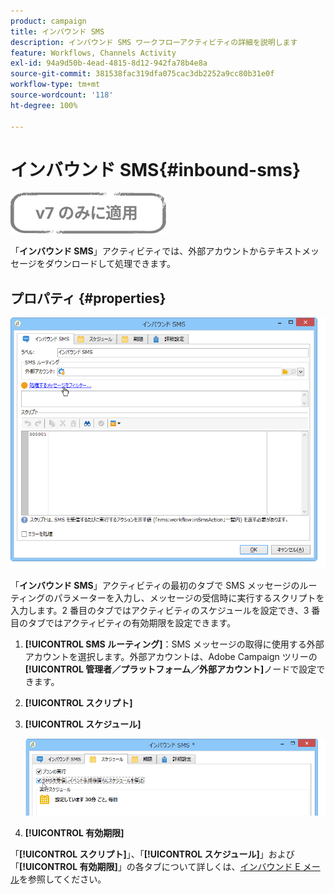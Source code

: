 ```yaml
---
product: campaign
title: インバウンド SMS
description: インバウンド SMS ワークフローアクティビティの詳細を説明します
feature: Workflows, Channels Activity
exl-id: 94a9d50b-4ead-4815-8d12-942fa78b4e8a
source-git-commit: 381538fac319dfa075cac3db2252a9cc80b31e0f
workflow-type: tm+mt
source-wordcount: '118'
ht-degree: 100%

---
```


# インバウンド SMS{#inbound-sms}

![](../../assets/v7-only.svg)

「**インバウンド SMS**」アクティビティでは、外部アカウントからテキストメッセージをダウンロードして処理できます。

## プロパティ {#properties}

![](assets/sms_rec_edit.png)

「**インバウンド SMS**」アクティビティの最初のタブで SMS メッセージのルーティングのパラメーターを入力し、メッセージの受信時に実行するスクリプトを入力します。2 番目のタブではアクティビティのスケジュールを設定でき、3 番目のタブではアクティビティの有効期限を設定できます。

1. **[!UICONTROL SMS ルーティング]**：SMS メッセージの取得に使用する外部アカウントを選択します。外部アカウントは、Adobe Campaign ツリーの&#x200B;**[!UICONTROL 管理者／プラットフォーム／外部アカウント]**&#x200B;ノードで設定できます。
1. **[!UICONTROL スクリプト]**
1. **[!UICONTROL スケジュール]**

   ![](assets/sms_rec_edit_2.png)

1. **[!UICONTROL 有効期限]**

「**[!UICONTROL スクリプト]**」、「**[!UICONTROL スケジュール]**」および「**[!UICONTROL 有効期限]**」の各タブについて詳しくは、[インバウンド E メール](inbound-emails.md)を参照してください。
